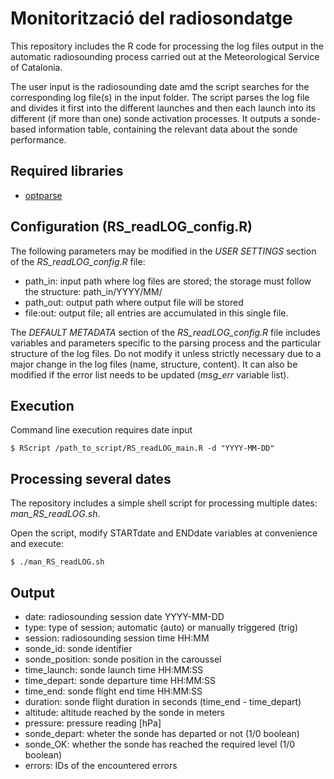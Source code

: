 Monitorització del radiosondatge
================================

This repository includes the R code for processing the log files output in the automatic radiosounding process carried out at the Meteorological Service of Catalonia.

The user input is the radiosounding date amd the script searches for the corresponding log file(s) in the input folder. The script parses the log file and divides it first into the different launches and then each launch into its different (if more than one) sonde activation processes. It outputs a sonde-based information table, containing the relevant data about the sonde performance. 

## Required libraries

- [optparse](https://cran.r-project.org/web/packages/optparse/index.html)

## Configuration (RS_readLOG_config.R)

The following parameters may be modified in the *USER SETTINGS* section of the *RS_readLOG_config.R* file:

- path_in: input path where log files are stored; the storage must follow the structure: path_in/YYYY/MM/
- path_out: output path where output file will be stored
- file:out: output file; all entries are accumulated in this single file.

The *DEFAULT METADATA* section of the *RS_readLOG_config.R* file includes variables and parameters specific to the parsing process and the particular structure of the log files. Do not modify it unless strictly necessary due to a major change in the log files (name, structure, content). It can also be modified if the error list needs to be updated (*msg_err* variable list).

## Execution

Command line execution requires date input
```
$ RScript /path_to_script/RS_readLOG_main.R -d "YYYY-MM-DD"
```

## Processing several dates

The repository includes a simple shell script for processing multiple dates: *man_RS_readLOG.sh*.

Open the script, modify STARTdate and ENDdate variables at convenience and execute:
```
$ ./man_RS_readLOG.sh
```

## Output

- date: radiosounding session date YYYY-MM-DD
- type: type of session; automatic (auto) or manually triggered (trig)
- session: radiosounding session time HH:MM
- sonde_id: sonde identifier
- sonde_position: sonde position in the caroussel
- time_launch: sonde launch time  HH:MM:SS
- time_depart: sonde departure time  HH:MM:SS
- time_end: sonde flight end time HH:MM:SS
- duration: sonde flight duration in seconds (time_end - time_depart)
- altitude: altitude reached by the sonde in meters
- pressure: pressure reading [hPa]
- sonde_depart: wheter the sonde has departed or not (1/0 boolean)
- sonde_OK: whether the sonde has reached the required level (1/0 boolean)
- errors: IDs of the encountered errors
